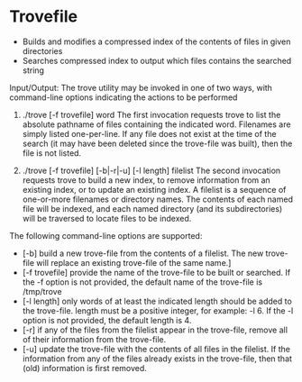 # Trovefile
- Builds and modifies a compressed index of the contents of files in given directories
- Searches compressed index to output which files contains the searched string

Input/Output: 
The trove utility may be invoked in one of two ways, with command-line options indicating the actions to be performed

1. ./trove [-f trovefile] word
The first invocation requests trove to list the absolute pathname of files containing the indicated word. Filenames are simply listed one-per-line. If any file does not exist at the time of the search (it may have been deleted since the trove-file was built), then the file is not listed.

2. ./trove [-f trovefile] [-b|-r|-u] [-l length] filelist
The second invocation requests trove to build a new index, to remove information from an existing index, or to update an existing index. A filelist is a sequence of one-or-more filenames or directory names. The contents of each named file will be indexed, and each named directory (and its subdirectories) will be traversed to locate files to be indexed.

The following command-line options are supported:
- [-b] build a new trove-file from the contents of a filelist. The new trove-file will replace an existing trove-file of the same name.]
- [-f trovefile] provide the name of the trove-file to be built or searched. If the -f option is not provided, the default name of the trove-file is /tmp/trove
- [-l length] only words of at least the indicated length should be added to the trove-file. length must be a positive integer, for example: -l 6. If the -l option is not provided, the default length is 4.
- [-r] if any of the files from the filelist appear in the trove-file, remove all of their information from the trove-file.
- [-u] update the trove-file with the contents of all files in the filelist. If the information from any of the files already exists in the trove-file, then that (old) information is first removed.
